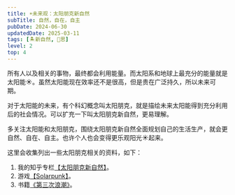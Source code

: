```yaml
---
title: ☀️未来观：太阳朋克新自然
subTitle: 自然，自在，自主
pubDate: 2024-06-30
updatedDate: 2025-03-11
tags: [🏝新自然, 🤔思]
level: 2
top: 4
---
```


所有人以及相关的事物，最终都会利用能量。而太阳系和地球上最充分的能量就是太阳能☀️。虽然太阳能现在效率还不是很高，但是贵在广泛持久，所以未来可期。

对于太阳能的未来，有个科幻概念叫太阳朋克，就是描绘未来太阳能得到充分利用后的社会情况。可以扩充一下叫太阳朋克新自然，更易理解。

多关注太阳能和太阳朋克，围绕太阳朋克新自然全面规划自己的生活生产，就会更自然、自在、自主。也许个人也会变得更乐观阳光☀️起来。

这里会收集列出一些太阳朋克相关的资料，如下：

1. 我的知乎专栏[【太阳朋克新自然】](https://www.zhihu.com/column/c_1465779376176082945)。
2. 游戏[【Solarpunk】](https://store.steampowered.com/app/1805110/Solarpunk/)。
3. 书籍[《第三次浪潮》](https://book.douban.com/subject/27609837/)。
